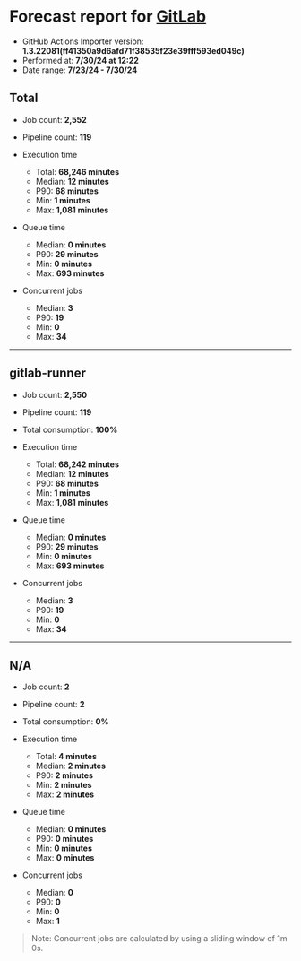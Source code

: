 # Forecast report for [GitLab](https://10.54.10.74/ComputeAorta)

- GitHub Actions Importer version: **1.3.22081(ff41350a9d6afd71f38535f23e39fff593ed049c)**
- Performed at: **7/30/24 at 12:22**
- Date range: **7/23/24 - 7/30/24**

## Total

- Job count: **2,552**
- Pipeline count: **119**

- Execution time

  - Total: **68,246 minutes**
  - Median: **12 minutes**
  - P90: **68 minutes**
  - Min: **1 minutes**
  - Max: **1,081 minutes**

- Queue time

  - Median: **0 minutes**
  - P90: **29 minutes**
  - Min: **0 minutes**
  - Max: **693 minutes**

- Concurrent jobs

  - Median: **3**
  - P90: **19**
  - Min: **0**
  - Max: **34**

---

## gitlab-runner

- Job count: **2,550**
- Pipeline count: **119**
- Total consumption: **100%**

- Execution time

  - Total: **68,242 minutes**
  - Median: **12 minutes**
  - P90: **68 minutes**
  - Min: **1 minutes**
  - Max: **1,081 minutes**

- Queue time

  - Median: **0 minutes**
  - P90: **29 minutes**
  - Min: **0 minutes**
  - Max: **693 minutes**

- Concurrent jobs

  - Median: **3**
  - P90: **19**
  - Min: **0**
  - Max: **34**

---

## N/A

- Job count: **2**
- Pipeline count: **2**
- Total consumption: **0%**

- Execution time

  - Total: **4 minutes**
  - Median: **2 minutes**
  - P90: **2 minutes**
  - Min: **2 minutes**
  - Max: **2 minutes**

- Queue time

  - Median: **0 minutes**
  - P90: **0 minutes**
  - Min: **0 minutes**
  - Max: **0 minutes**

- Concurrent jobs

  - Median: **0**
  - P90: **0**
  - Min: **0**
  - Max: **1**

> Note: Concurrent jobs are calculated by using a sliding window of 1m 0s.
